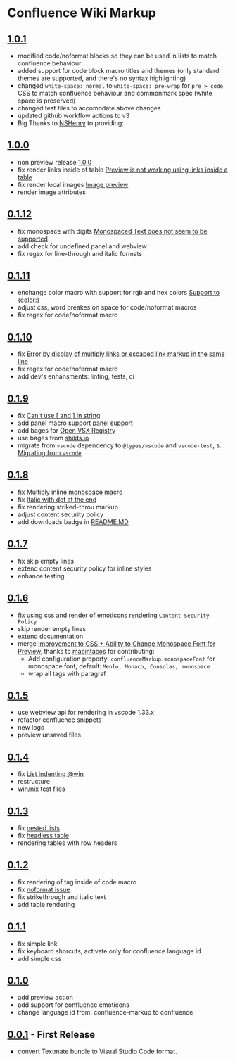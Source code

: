 # Confluence Wiki Markup

## [1.0.1](https://github.com/denco/vscode-confluence-markup/releases/tag/1.0.1)

- modified code/noformat blocks so they can be used in lists to match confluence behaviour
- added support for code block macro titles and themes (only standard themes are supported, and there's no syntax highlighting)
- changed `white-space: normal` to `white-space: pre-wrap` for `pre > code` CSS to match confluence behaviour and commonmark spec (white space is preserved)
- changed test files to accomodate above changes
- updated github workflow actions to v3
- Big Thanks to [NSHenry](https://github.com/NSHenry) to providing:

## [1.0.0](https://github.com/denco/vscode-confluence-markup/releases/tag/1.0.0)

- non preview release [1.0.0](https://github.com/denco/vscode-confluence-markup/issues/37)
- fix render links inside of table [Preview is not working using links inside a table](https://github.com/denco/vscode-confluence-markup/issues/38)
- fix render local images [Image preview](https://github.com/denco/vscode-confluence-markup/issues/39)
- render image attributes

## [0.1.12](https://github.com/denco/vscode-confluence-markup/releases/tag/0.1.12)

- fix monospace with digits [Monospaced Text does not seem to be supported](https://github.com/denco/vscode-confluence-markup/issues/34)
- add check for undefined panel and webview
- fix regex for line-through and italic formats

## [0.1.11](https://github.com/denco/vscode-confluence-markup/releases/tag/0.1.11)

- enchange color macro with support for rgb and hex colors [Support to {color:}](https://github.com/denco/vscode-confluence-markup/issues/32)
- adjust css, word breakes on space for code/noformat macros
- fix regex for code/noformat macro

## [0.1.10](https://github.com/denco/vscode-confluence-markup/releases/tag/0.1.10)

- fix [Error by display of multiply links or escaped link markup in the same line](https://github.com/denco/vscode-confluence-markup/issues/28)
- fix regex for code/noformat macro
- add dev's enhansments: linting, tests, ci

## [0.1.9](https://github.com/denco/vscode-confluence-markup/releases/tag/0.1.9)

- fix [Can't use [ and ] in string](https://github.com/denco/vscode-confluence-markup/issues/24)
- add panel macro support [panel support](https://github.com/denco/vscode-confluence-markup/issues/22)
- add bages for [Open VSX Registry](https://open-vsx.org/)
- use bages from [shilds.io](https://shields.io/)
- migrate from `vscode` dependency to `@types/vscode` and `vscode-test`, s. [Migrating from `vscode`](https://code.visualstudio.com/api/working-with-extensions/testing-extension#migrating-from-vscode)

## [0.1.8](https://github.com/denco/vscode-confluence-markup/releases/tag/0.1.8)

- fix [Multiply inline monospace macro](https://github.com/denco/vscode-confluence-markup/issues/17)
- fix [Italic with dot at the end](https://github.com/denco/vscode-confluence-markup/issues/18)
- fix rendering striked-throu markup
- adjust content security policy
- add downloads badge in [README.MD](https://github.com/denco/vscode-confluence-markup/blob/master/README.md)

## [0.1.7](https://github.com/denco/vscode-confluence-markup/releases/tag/0.1.7)

- fix skip empty lines
- extend content security policy for inline styles
- enhance testing

## [0.1.6](https://github.com/denco/vscode-confluence-markup/releases/tag/0.1.6)

- fix using css and render of emoticons rendering `Content-Security-Policy`
- skip render empty lines
- extend documentation
- merge [Improvement to CSS + Ability to Change Monospace Font for Preview](https://github.com/denco/vscode-confluence-markup/pull/14), thanks to [macintacos](https://github.com/macintacos) for contributing:
  - Add configuration property: `confluenceMarkup.monospaceFont` for monospace font, default: `Menlo, Monaco, Consolas, monospace`
  - wrap all tags with paragraf

## [0.1.5](https://github.com/denco/vscode-confluence-markup/releases/tag/0.1.5)

- use webview api for rendering in vscode 1.33.x
- refactor confluence snippets
- new logo
- preview unsaved files

## [0.1.4](https://github.com/denco/vscode-confluence-markup/releases/tag/0.1.4)

- fix [List indenting @win](https://github.com/denco/vscode-confluence-markup/issues/6)
- restructure
- win/nix test files

## [0.1.3](https://github.com/denco/vscode-confluence-markup/releases/tag/0.1.3)

- fix [nested lists](https://github.com/denco/vscode-confluence-markup/issues/7)
- fix [headless table](https://github.com/denco/vscode-confluence-markup/issues/5)
- rendering tables with row headers

## [0.1.2](https://github.com/denco/vscode-confluence-markup/releases/tag/0.1.2)

- fix rendering of tag inside of code macro
- fix [noformat issue](https://github.com/denco/vscode-confluence-markup/issues/3)
- fix strikethrough and italic text
- add table rendering

## [0.1.1](https://github.com/denco/vscode-confluence-markup/releases/tag/0.1.1)

- fix simple link
- fix keyboard shorcuts, activate only for confluence language id
- add simple css

## [0.1.0](https://github.com/denco/vscode-confluence-markup/releases/tag/0.1.0)

- add preview action
- add support for confluence emoticons
- change language id from: confluence-markup to confluence

## [0.0.1](https://github.com/denco/vscode-confluence-markup/releases/tag/0.0.1) - First Release

- convert Textmate bundle to Visual Studio Code format.
